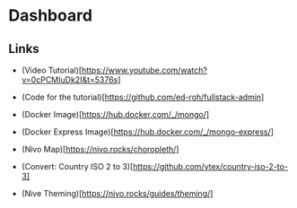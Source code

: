 # Dashboard

## Links

- (Video Tutorial)[https://www.youtube.com/watch?v=0cPCMIuDk2I&t=5376s]
- (Code for the tutorial)[https://github.com/ed-roh/fullstack-admin]
- (Docker Image)[https://hub.docker.com/_/mongo/]
- (Docker Express Image)[https://hub.docker.com/_/mongo-express/]

- (Nivo Map)[https://nivo.rocks/choropleth/]
- (Convert: Country ISO 2 to 3)[https://github.com/vtex/country-iso-2-to-3]
- (Nive Theming)[https://nivo.rocks/guides/theming/]
